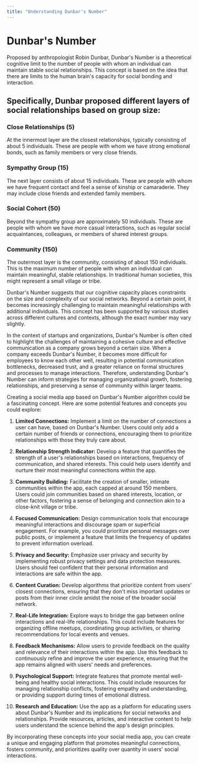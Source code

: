 ```yaml
---
title: "Understanding Dunbar's Number"
---
```


# Dunbar's Number

Proposed by anthropologist Robin Dunbar, Dunbar's Number is a theoretical cognitive limit to the number of people with whom an individual can maintain stable social relationships. This concept is based on the idea that there are limits to the human brain's capacity for social bonding and interaction.

## Specifically, Dunbar proposed different layers of social relationships based on group size:

### Close Relationships (5)

At the innermost layer are the closest relationships, typically consisting of about 5 individuals. These are people with whom we have strong emotional bonds, such as family members or very close friends.

### Sympathy Group (15)

The next layer consists of about 15 individuals. These are people with whom we have frequent contact and feel a sense of kinship or camaraderie. They may include close friends and extended family members.

### Social Cohort (50)

Beyond the sympathy group are approximately 50 individuals. These are people with whom we have more casual interactions, such as regular social acquaintances, colleagues, or members of shared interest groups.

### Community (150)

The outermost layer is the community, consisting of about 150 individuals. This is the maximum number of people with whom an individual can maintain meaningful, stable relationships. In traditional human societies, this might represent a small village or tribe.

Dunbar's Number suggests that our cognitive capacity places constraints on the size and complexity of our social networks. Beyond a certain point, it becomes increasingly challenging to maintain meaningful relationships with additional individuals. This concept has been supported by various studies across different cultures and contexts, although the exact number may vary slightly.

In the context of startups and organizations, Dunbar's Number is often cited to highlight the challenges of maintaining a cohesive culture and effective communication as a company grows beyond a certain size. When a company exceeds Dunbar's Number, it becomes more difficult for employees to know each other well, resulting in potential communication bottlenecks, decreased trust, and a greater reliance on formal structures and processes to manage interactions. Therefore, understanding Dunbar's Number can inform strategies for managing organizational growth, fostering relationships, and preserving a sense of community within larger teams.

Creating a social media app based on Dunbar's Number algorithm could be a fascinating concept. Here are some potential features and concepts you could explore:

1. **Limited Connections:** Implement a limit on the number of connections a user can have, based on Dunbar's Number. Users could only add a certain number of friends or connections, encouraging them to prioritize relationships with those they truly care about.

2. **Relationship Strength Indicator:** Develop a feature that quantifies the strength of a user's relationships based on interactions, frequency of communication, and shared interests. This could help users identify and nurture their most meaningful connections within the app.

3. **Community Building:** Facilitate the creation of smaller, intimate communities within the app, each capped at around 150 members. Users could join communities based on shared interests, location, or other factors, fostering a sense of belonging and connection akin to a close-knit village or tribe.

4. **Focused Communication:** Design communication tools that encourage meaningful interactions and discourage spam or superficial engagement. For example, you could prioritize personal messages over public posts, or implement a feature that limits the frequency of updates to prevent information overload.

5. **Privacy and Security:** Emphasize user privacy and security by implementing robust privacy settings and data protection measures. Users should feel confident that their personal information and interactions are safe within the app.

6. **Content Curation:** Develop algorithms that prioritize content from users' closest connections, ensuring that they don't miss important updates or posts from their inner circle amidst the noise of the broader social network.

7. **Real-Life Integration:** Explore ways to bridge the gap between online interactions and real-life relationships. This could include features for organizing offline meetups, coordinating group activities, or sharing recommendations for local events and venues.

8. **Feedback Mechanisms:** Allow users to provide feedback on the quality and relevance of their interactions within the app. Use this feedback to continuously refine and improve the user experience, ensuring that the app remains aligned with users' needs and preferences.

9. **Psychological Support:** Integrate features that promote mental well-being and healthy social interactions. This could include resources for managing relationship conflicts, fostering empathy and understanding, or providing support during times of emotional distress.

10. **Research and Education:** Use the app as a platform for educating users about Dunbar's Number and its implications for social networks and relationships. Provide resources, articles, and interactive content to help users understand the science behind the app's design principles.

By incorporating these concepts into your social media app, you can create a unique and engaging platform that promotes meaningful connections, fosters community, and prioritizes quality over quantity in users' social interactions.


